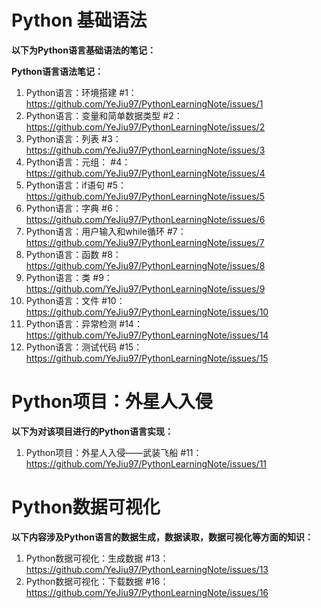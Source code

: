 
# Python 基础语法
**以下为Python语言基础语法的笔记：**

**Python语言语法笔记：**

1. Python语言：环境搭建 #1：https://github.com/YeJiu97/PythonLearningNote/issues/1
2. Python语言：变量和简单数据类型 #2：https://github.com/YeJiu97/PythonLearningNote/issues/2
3. Python语言：列表 #3：https://github.com/YeJiu97/PythonLearningNote/issues/3
4. Python语言：元组： #4：https://github.com/YeJiu97/PythonLearningNote/issues/4
5. Python语言：if语句 #5：https://github.com/YeJiu97/PythonLearningNote/issues/5
6. Python语言：字典 #6：https://github.com/YeJiu97/PythonLearningNote/issues/6
7. Python语言：用户输入和while循环 #7：https://github.com/YeJiu97/PythonLearningNote/issues/7
8. Python语言：函数 #8：https://github.com/YeJiu97/PythonLearningNote/issues/8
9. Python语言：类 #9：https://github.com/YeJiu97/PythonLearningNote/issues/9
10. Python语言：文件 #10：https://github.com/YeJiu97/PythonLearningNote/issues/10
11. Python语言：异常检测 #14：https://github.com/YeJiu97/PythonLearningNote/issues/14
12. Python语言：测试代码 #15：https://github.com/YeJiu97/PythonLearningNote/issues/15



# Python项目：外星人入侵

**以下为对该项目进行的Python语言实现：**
1. Python项目：外星人入侵——武装飞船 #11：https://github.com/YeJiu97/PythonLearningNote/issues/11



# Python数据可视化

**以下内容涉及Python语言的数据生成，数据读取，数据可视化等方面的知识：**
1. Python数据可视化：生成数据 #13：https://github.com/YeJiu97/PythonLearningNote/issues/13
2. Python数据可视化：下载数据 #16：https://github.com/YeJiu97/PythonLearningNote/issues/16
